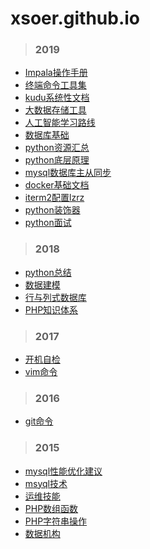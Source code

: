 # xsoer.github.io

> ### 2019

* [Impala操作手册](2019/04-22-Impala操作手册.md)
* [终端命令工具集](2019/04-22-终端命令工具集.md)
* [kudu系统性文档](2019/04-15-kudu系统性文档.md)
* [大数据存储工具](2019/04-11-大数据存储工具.md)
* [人工智能学习路线](2019/04-09-人工智能学习路径.md)
* [数据库基础](2019/03-10-数据库基础.md)
* [python资源汇总](2019/03-10-python资源汇总.md)
* [python底层原理](2019/03-10-python底层原理.md)
* [mysql数据库主从同步](2019/03-10-mysql数据库主从同步.md)
* [docker基础文档](2019/03-10-docker基础文档.md)
* [iterm2配置lzrz](2019/03-09-iterm2配置lzrz.md)
* [python装饰器](2019/03-08-python装饰器.md)
* [python面试](2019/02-10-python面试.md)

> ### 2018

* [python总结](2018/12-02-python总结.md) 
* [数据建模](2018/08-12-数据建模.md) 
* [行与列式数据库](2018/08-10-行与列式数据库.md)
* [PHP知识体系](2018/03-02-PHP知识体系.md) 

> ### 2017

* [开机自检](2017/09-28-开机自检.md)
* [vim命令](2017/03-12-vim命令.md)

> ### 2016

* [git命令](2016/12-24-git命令.md)

> ### 2015

* [mysql性能优化建议](2015/12-28-mysql性能优化建议.md)
* [msyql技术](2015/10-12-mysql技术.md)
* [运维技能](2015/10-01-运维技能.md)
* [PHP数组函数](2015/07-05-php数组函数.md)
* [PHP字符串操作](2015/06-12-php字符串操作.md)
* [数据机构](2015/03-10-数据结构.md)
